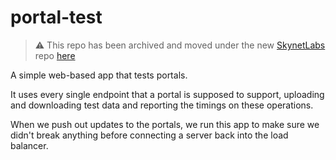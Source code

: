 # portal-test

> :warning: This repo has been archived and moved under the new [SkynetLabs](https://github.com/SkynetLabs) repo [here](https://github.com/SkynetLabs/portal-test)

A simple web-based app that tests portals.

It uses every single endpoint that a portal is supposed to support, uploading and downloading test data and reporting the timings on these operations.

When we push out updates to the portals, we run this app to make sure we didn't break anything before connecting a server back into the load balancer.
